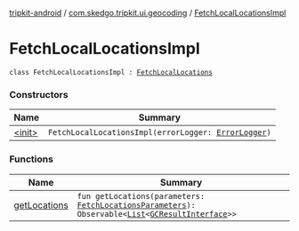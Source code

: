 [tripkit-android](../../index.md) / [com.skedgo.tripkit.ui.geocoding](../index.md) / [FetchLocalLocationsImpl](./index.md)

# FetchLocalLocationsImpl

`class FetchLocalLocationsImpl : `[`FetchLocalLocations`](../../com.skedgo.tripkit.ui.search/-fetch-local-locations/index.md)

### Constructors

| Name | Summary |
|---|---|
| [&lt;init&gt;](-init-.md) | `FetchLocalLocationsImpl(errorLogger: `[`ErrorLogger`](../../skedgo.tripkit.logging/-error-logger/index.md)`)` |

### Functions

| Name | Summary |
|---|---|
| [getLocations](get-locations.md) | `fun getLocations(parameters: `[`FetchLocationsParameters`](../../com.skedgo.tripkit.ui.search/-fetch-locations-parameters/index.md)`): Observable<`[`List`](https://kotlinlang.org/api/latest/jvm/stdlib/kotlin.collections/-list/index.html)`<`[`GCResultInterface`](../../com.skedgo.geocoding.agregator/-g-c-result-interface/index.md)`>>` |
